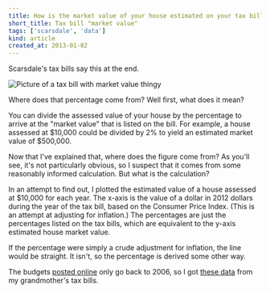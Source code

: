 ```yaml
---
title: How is the market value of your house estimated on your tax bill?
short_title: Tax bill "market value"
tags: ['scarsdale', 'data']
kind: article
created_at: 2013-01-02
---
```

Scarsdale's tax bills say this at the end.

![Picture of a tax bill with market value thingy]()

Where does that percentage come from? Well first, what does it mean?

You can divide the assessed value of your house by the percentage to arrive at
the "market value" that is listed on the bill. For example, a house assessed at
$10,000 could be divided by 2% to yield an estimated market value of $500,000.

Now that I've explained that, where does the figure come from? As you'll see,
it's not particularly obvious, so I suspect that it comes from some reasonably
informed calculation. But what is the calculation?

In an attempt to find out, I plotted the estimated value of a house assessed at
$10,000 for each year. The x-axis is the value of a dollar in 2012 dollars
during the year of the tax bill, based on the Consumer Price Index. (This is an
attempt at adjusting for inflation.) The percentages are just the percentages
listed on the tax bills, which are equivalent to the y-axis estimated house
market value.

If the percentage were simply a crude adjustment for inflation, the line would
be straight. It isn't, so the percentage is derived some other way.

The budgets [posted online](http://www.scarsdale.com/Home/Departments/VillageTreasurer.aspx)
only go back to 2006, so I got
[these data](https://github.com/tlevine/scarsdale-data/tree/master/grandma)
from my grandmother's tax bills.
